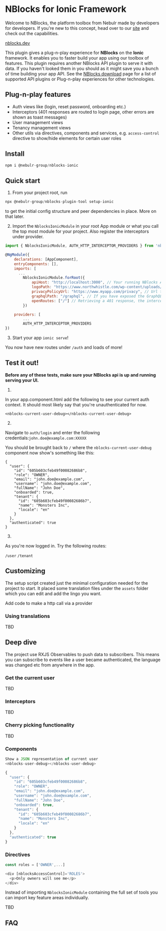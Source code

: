 # NBlocks for Ionic Framework

Welcome to NBlocks, the platform toolbox from Nebulr made by developers for developers. If you're new to this concept, head over to our [site](https://nblocks.dev) and check out the capabilities.

[nblocks.dev](https://nblocks.dev)

This plugin gives a plug-n-play experience for **NBlocks** on the **Ionic** framework. It enables you to faster build your app using our toolbox of features. This plugin requires another NBlocks API plugin to serve it with data. If you haven't looked them in you should as it might save you a bunch of time building your app API. See the [NBlocks download](https://nblocks.dev/download) page for a list of supported API plugins or Plug-n-play experiences for other technologies.

## Plug-n-play features

- Auth views like (login, reset password, onboarding etc.)
- Interceptors (401 responses are routed to login page, other errors are shown as toast messages)
- User management views
- Tenancy management views
- Other utils via directives, components and services, e.g. `access-control` directive to show/hide elements for certain user roles

## Install

```javascript
npm i @nebulr-group/nblocks-ionic
```

## Quick start

1. From your project root, run

```javascript
npx @nebulr-group/nblocks-plugin-tool setup-ionic
```

to get the initial config structure and peer dependencies in place. More on that later.

2. Import the `NblocksIonicModule` in your root App module or what you call the top most module for your project. Also register the interceptors under provider.

```javascript
import { NblocksIonicModule, AUTH_HTTP_INTERCEPTOR_PROVIDERS } from 'nblocks-ionic';

@NgModule({
    declarations: [AppComponent],
    entryComponents: [],
    imports: [
      ...
        NblocksIonicModule.forRoot({
            apiHost: "http://localhost:3000", // Your running NBlocks API
            logoPath: "https://www.northwhistle.com/wp-content/uploads/2021/08/NorthWhistle-logo-retina-2.png", // Url to your app logo
            privacyPolicyUrl: "https://www.myapp.com/privacy", // Url to your app privacy policy
            graphqlPath: "/graphql", // If you have exposed the GraphQL endpoint somewhere else than standard on NBlocks API
            openRoutes: ["/"] // Retrieving a 401 response, the interceptors will not redirect to login if user is on any of these UI routes
        })

    providers: [
        ...
        AUTH_HTTP_INTERCEPTOR_PROVIDERS
})
```

3. Start your app `ionic serve`!

You now have new routes under `/auth` and loads of more!

## Test it out!
**Before any of these tests, make sure your NBlocks api is up and running serving your UI.**

1)
In your app.component.html add the following to see your current auth context. It should most likely say that you're unauthenticated for now.
```
<nblocks-current-user-debug></nblocks-current-user-debug>
```

2)
Navigate to `auth/login` and enter the following credentials:`john.doe@example.com:XXXXX`

You should be brought back to `/` where the `nblocks-current-user-debug` component now show's something like this:
```
{
  "user": {
    "id": "605b603cfeb49f00082686b8",
    "role": "OWNER",
    "email": "john.doe@example.com",
    "username": "john.doe@example.com",
    "fullName": "John Doe",
    "onboarded": true,
    "tenant": {
      "id": "605b603cfeb49f00082686b7",
      "name": "Monsters Inc",
      "locale": "en"
    }
  },
  "authenticated": true
}
```
3)
As you're now logged in. Try the following routes:

`/user`
`/tenant`

## Customizing

The setup script created just the minimal configuration needed for the project to start. It placed some translation files under the `assets` folder which you can edit and add the lingo you want.

Add code to make a http call via a provider

### Using translations

TBD

## Deep dive

The project use RXJS Observables to push data to subscribers. This means you can subscribe to events like a user became authenticated, the language was changed etc from anywhere in the app.

### Get the current user
TBD

### Interceptors
TBD

### Cherry picking functionality
TBD

### Components
```typescript
Show a JSON representation of current user
<nblocks-user-debug></nblocks-user-debug>

{
  "user": {
    "id": "605b603cfeb49f00082686b8",
    "role": "OWNER",
    "email": "john.doe@example.com",
    "username": "john.doe@example.com",
    "fullName": "John Doe",
    "onboarded": true,
    "tenant": {
      "id": "605b603cfeb49f00082686b7",
      "name": "Monsters Inc",
      "locale": "en"
    }
  },
  "authenticated": true
}
```

### Directives
```typescript
const roles = ['OWNER',...]

<div [nblocksAccessControl]='ROLES'>
  <p>Only owners will see me</p>
</div>
```

Instead of importing `NblocksIonicModule` containing the full set of tools you can import key feature areas individually.

TBD

## FAQ

